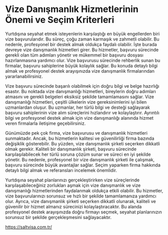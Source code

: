 # Vize Danışmanlık Hizmetlerinin Önemi ve Seçim Kriterleri
Yurtdışına seyahat etmek isteyenlerin karşılaştığı en büyük engellerden biri vize başvurularıdır. Bu süreç, çoğu zaman karmaşık ve zahmetli olabilir. Bu nedenle, profesyonel bir destek almak oldukça faydalı olabilir. İşte burada devreye vize danışmanlık hizmetleri girer. Bu hizmetler, başvuru sürecinde gerekli olan tüm adımları yönetir ve mükemmel bir başvuru dosyası hazırlanmasına yardımcı olur. Vize başvurusu sürecinde rehberlik sunan bu firmalar, başvuru sahiplerine büyük kolaylık sağlar. Bu konuda detaylı bilgi almak ve profesyonel destek arayışınızda vize danışmanlık firmalarından yararlanabilirsiniz.

Vize başvuru sürecinde başarılı olabilmek için doğru bilgi ve belge hazırlığı esastır. Bu noktada vize danışmanlığı hizmetleri, bireylerin doğru adımları atmasını ve gerekli belgeleri eksiksiz şekilde tamamlamasını sağlar. Vize danışmanlığı hizmetleri, çeşitli ülkelerin vize gereksinimlerini iyi bilen uzmanlardan oluşur. Bu uzmanlar, her türlü bilgi ve desteği sağlayarak başvuru sahiplerinin vize alım süreçlerini hızlandırır ve kolaylaştırır. Ayrıntılı bilgi ve profesyonel destek almak için vize danışmanlığı alanında hizmet veren firmalarla iletişime geçebilirsiniz.

Günümüzde pek çok firma, vize başvurusu ve danışmanlık hizmetleri sunmaktadır. Ancak, bu hizmetlerin kalitesi ve güvenilirliği firma bazında değişiklik gösterebilir. Bu yüzden, vize danışmanlık şirketi seçerken dikkatli olmak gerekir. Kaliteli bir danışmanlık şirketi, başvuru sürecinde karşılaşılabilecek her türlü soruna çözüm sunar ve süreci en iyi şekilde yönetir. Bu nedenle, profesyonel bir vize danışmanlık şirketi ile çalışmak, başvuru sürecinde büyük avantajlar sağlar. Seçim yaparken firma hakkında detaylı bilgi almak ve referansları incelemek önemlidir.

Yurtdışına seyahat planlarınızı gerçekleştirirken vize süreçlerinde karşılaşabileceğiniz zorlukları aşmak için vize danışmanlık ve vize danışmanlığı hizmetlerinden faydalanmak oldukça etkili olabilir. Bu hizmetler, vize başvurularınızı sorunsuz ve hızlı bir şekilde tamamlamanıza yardımcı olur. Ayrıca, vize danışmanlık şirketi seçerken dikkatli olunarak, kaliteli ve güvenilir bir hizmet almanız sürecinizi kolaylaştıracaktır. Bu alanda profesyonel destek arayışınızda doğru firmayı seçmek, seyahat planlarınızın sorunsuz bir şekilde gerçekleşmesini sağlayacaktır.

https://saltvisa.com.tr/
